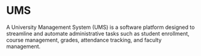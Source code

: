 # UMS
A University Management System (UMS) is a software platform designed to streamline and automate administrative tasks such as student enrollment, course management, grades, attendance tracking, and faculty management. 
